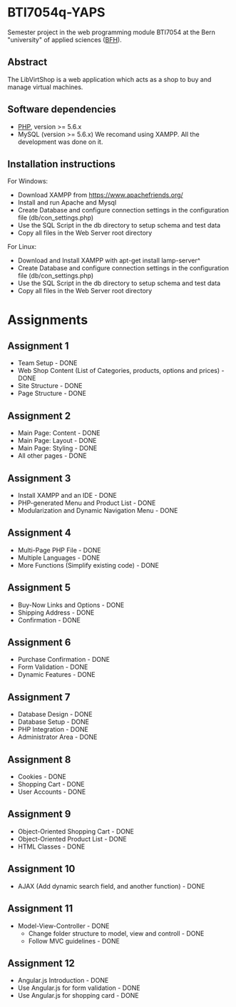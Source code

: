# BTI7054q-YAPS
Semester project in the web programming module BTI7054 at the Bern "university"
of applied sciences ([BFH](http://www.bfh.ch/)).

Abstract
--------
The LibVirtShop is a web application which acts as a shop to buy and manage virtual machines.

Software dependencies
---------------------
* [PHP](http://php.net/), version >= 5.6.x
* MySQL (version >= 5.6.x)
We recomand using XAMPP. All the development was done on it.

Installation instructions
-------------------------
For Windows:
* Download XAMPP from https://www.apachefriends.org/
* Install and run Apache and Mysql
* Create Database and configure connection settings in the configuration file (db/con_settings.php)
* Use the SQL Script in the db directory to setup schema and test data
* Copy all files in the Web Server root directory

For Linux:
* Download and Install XAMPP with apt-get install lamp-server^
* Create Database and configure connection settings in the configuration file (db/con_settings.php)
* Use the SQL Script in the db directory to setup schema and test data
* Copy all files in the Web Server root directory

Assignments
===========

Assignment 1
------------
- Team Setup - DONE
- Web Shop Content (List of Categories, products, options and prices) - DONE
- Site Structure - DONE
- Page Structure - DONE

Assignment 2
------------
- Main Page: Content - DONE
- Main Page: Layout - DONE
- Main Page: Styling - DONE
- All other pages - DONE

Assignment 3
------------
- Install XAMPP and an IDE - DONE
- PHP-generated Menu and Product List - DONE
- Modularization and Dynamic Navigation Menu - DONE

Assignment 4
------------
- Multi-Page PHP File - DONE
- Multiple Languages - DONE
- More Functions (Simplify existing code) - DONE

Assignment 5
------------
- Buy-Now Links and Options - DONE
- Shipping Address - DONE
- Confirmation - DONE

Assignment 6
------------
- Purchase Confirmation - DONE
- Form Validation - DONE
- Dynamic Features - DONE

Assignment 7
------------
- Database Design - DONE
- Database Setup - DONE
- PHP Integration - DONE
- Administrator Area - DONE

Assignment 8
------------
- Cookies - DONE
- Shopping Cart - DONE
- User Accounts - DONE

Assignment 9
------------
- Object-Oriented Shopping Cart - DONE
- Object-Oriented Product List - DONE
- HTML Classes - DONE

Assignment 10
-------------
- AJAX (Add dynamic search field, and another function) - DONE

Assignment 11
-------------
- Model-View-Controller - DONE
	- Change folder structure to model, view and controll - DONE
	- Follow MVC guidelines - DONE

Assignment 12
-------------
- Angular.js Introduction - DONE
- Use Angular.js for form validation - DONE
- Use Angular.js for shopping card - DONE
